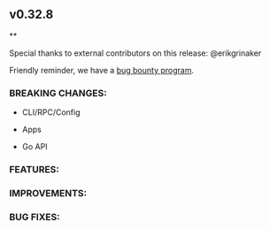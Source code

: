 ## v0.32.8

\*\*

Special thanks to external contributors on this release:
@erikgrinaker

Friendly reminder, we have a [bug bounty
program](https://hackerone.com/tendermint).

### BREAKING CHANGES:

- CLI/RPC/Config

- Apps

- Go API

### FEATURES:

### IMPROVEMENTS:

### BUG FIXES:
